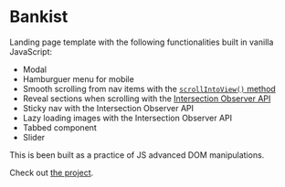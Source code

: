 # Bankist

Landing page template with the following functionalities built in vanilla JavaScript:

- Modal
- Hamburguer menu for mobile
- Smooth scrolling from nav items with the [`scrollIntoView()` method](https://developer.mozilla.org/en-US/docs/Web/API/Element/scrollIntoView)
- Reveal sections when scrolling with the [Intersection Observer API](https://developer.mozilla.org/en-US/docs/Web/API/Intersection_Observer_API)
- Sticky nav with the Intersection Observer API
- Lazy loading images with the Intersection Observer API
- Tabbed component
- Slider

This is been built as a practice of JS advanced DOM manipulations.

Check out [the project](https://mariana-caldas.github.io/bankist/).
